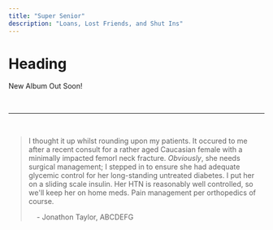 ```yaml
---
title: "Super Senior"
description: "Loans, Lost Friends, and Shut Ins"
---
```

# Heading

New Album Out Soon!

<br>

***

<br>

> I thought it up whilst rounding upon my patients. It occured to me after a recent
> consult for a rather aged Caucasian female with a minimally impacted femorl neck fracture.
> *Obviously*, she needs surgical management; I stepped in to ensure she had adequate 
> glycemic control for her long-standing untreated diabetes. I put her on a sliding scale
> insulin. Her HTN is reasonably well controlled, so we'll keep her on home meds. Pain
> management per orthopedics of course.
>
> &nbsp;&nbsp;&nbsp;&nbsp;- Jonathon Taylor, ABCDEFG
